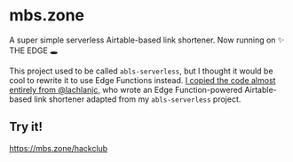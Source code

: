 # mbs.zone
A super simple serverless Airtable-based link shortener. Now running on ✨ THE EDGE 🕳

This project used to be called `abls-serverless`, but I thought it would be cool to rewrite it to use Edge Functions instead. [I copied the code almost entirely from @lachlanjc](https://github.com/lachlanjc/abls-edge), who wrote an Edge Function-powered Airtable-based link shortener adapted from my `abls-serverless` project.

## Try it!
https://mbs.zone/hackclub
